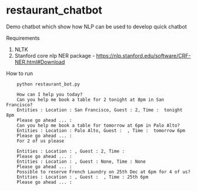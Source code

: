 # restaurant_chatbot
Demo chatbot which show how NLP can be used to develop quick chatbot 

Requirements
1. NLTK
2. Stanford core nlp NER package - https://nlp.stanford.edu/software/CRF-NER.html#Download

How to run

        python restaurant_bot.py 

        How can I help you today?
        Can you help me book a table for 2 tonight at 8pm in San Francisco? 
        Entities : Location : San Francisco, Guest : 2, Time :  tonight 8pm
        Please go ahead ... : 
        Can you help me book a table for tomorrow at 6pm in Palo Alto? 
        Entities : Location : Palo Alto, Guest :  , Time :  tomorrow 6pm
        Please go ahead ... : 
        For 2 of us please 

        Entities : Location : , Guest : 2, Time :  
        Please go ahead ... : 
        Entities : Location : , Guest : None, Time : None 
        Please go ahead ... : 
        Possible to reserve French Laundry on 25th Dec at 6pm for 4 of us? 
        Entities : Location : , Guest :  , Time : 25th 6pm
        Please go ahead ... : 
